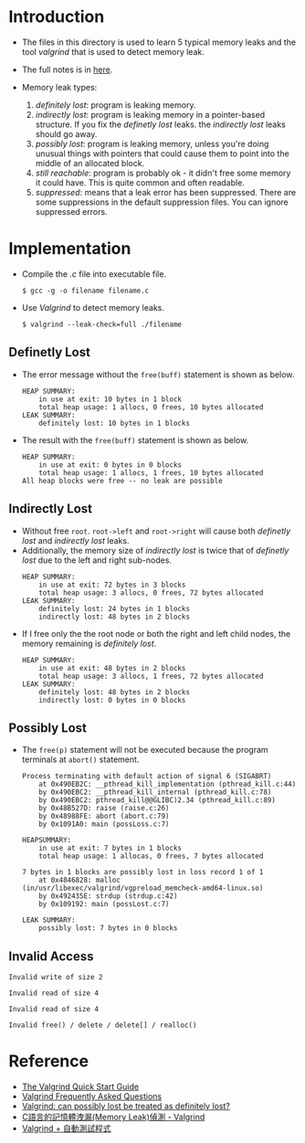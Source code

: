# Introduction
- The files in this directory is used to learn 5 typical memory leaks and the tool *valgrind* that is used to detect memory leak.
- The full notes is in [here](https://hackmd.io/@Cg9G-UQmRMyh-L6Jvkq_Gw/B1XkJaZ51e/https%3A%2F%2Fhackmd.io%2F%40Cg9G-UQmRMyh-L6Jvkq_Gw%2Fmemory_leak_analysis_with_valgrind).

- Memory leak types:
    1. *definitely lost*: program is leaking memory.
    2. *indirectly lost*: program is leaking memory in a pointer-based structure. If you fix the *definetly lost* leaks. the *indirectly lost* leaks should go away.
    3. *possibly lost*: program is leaking memory, unless you're doing unusual things with pointers that could cause them to point into the middle of an allocated block.
    4. *still reachable*: program is probably ok - it didn't free some memory it could have. This is quite common and often readable.
    5. *suppressed*: means that a leak error has been suppressed. There are some suppressions in the default suppression files. You can ignore suppressed errors.

# Implementation
- Compile the *.c* file into executable file.
    ```shell
    $ gcc -g -o filename filename.c
    ```
 - Use *Valgrind* to detect memory leaks.
    ```shell
    $ valgrind --leak-check=full ./filename
    ```
## Definetly Lost
- The error message without the `free(buff)` statement is shown as below.
    ```shell=
    HEAP SUMMARY:
        in use at exit: 10 bytes in 1 block
        total heap usage: 1 allocs, 0 frees, 10 bytes allocated
    LEAK SUMMARY:
        definitely lost: 10 bytes in 1 blocks
    ```
- The result with the `free(buff)` statement is shown as below.
    ```
    HEAP SUMMARY:
        in use at exit: 0 bytes in 0 blocks
        total heap usage: 1 allocs, 1 frees, 10 bytes allocated
    All heap blocks were free -- no leak are possible
    ```
## Indirectly Lost
- Without free `root`. `root->left` and `root->right` will cause both *definetly lost* and *indirectly lost* leaks.
- Additionally, the memory size of *indirectly lost* is twice that of *definetly lost* due to the left and right sub-nodes.
    ```shell=
    HEAP SUMMARY:
        in use at exit: 72 bytes in 3 blocks
        total heap usage: 3 allocs, 0 frees, 72 bytes allocated
    LEAK SUMMARY:
        definitely lost: 24 bytes in 1 blocks
        indirectly lost: 48 bytes in 2 blocks
    ```
- If I free only the the root node or both the right and left child nodes, the memory remaining is *definitely lost*.
    ```shell=
    HEAP SUMMARY:
        in use at exit: 48 bytes in 2 blocks
        total heap usage: 3 allocs, 1 frees, 72 bytes allocated
    LEAK SUMMARY:
        definitely lost: 48 bytes in 2 blocks
        indirectly lost: 0 bytes in 0 blocks
    ```
## Possibly Lost
- The `free(p)` statement will not be executed because the program terminals at `abort()` statement.
    ```shell=
    Process terminating with default action of signal 6 (SIGABRT)
        at 0x490EB2C: __pthread_kill_implementation (pthread_kill.c:44)
        by 0x490EBC2: __pthread_kill_internal (pthread_kill.c:78)
        by 0x490EBC2: pthread_kill@@GLIBC)2.34 (pthread_kill.c:89)
        by 0x48B527D: raise (raise.c:26)
        by 0x48988FE: abort (abort.c:79)
        by 0x1091A0: main (possLoss.c:7)
    
    HEAPSUMMARY:
        in use at exit: 7 bytes in 1 blocks
        total heap usage: 1 allocas, 0 frees, 7 bytes allocated
    
    7 bytes in 1 blocks are possibly lost in loss record 1 of 1
        at 0x4846828: malloc (in/usr/libexec/valgrind/vgpreload_memcheck-amd64-linux.so)
        by 0x492435E: strdup (strdup.c:42)
        by 0x109192: main (possLost.c:7)
    
    LEAK SUMMARY:
        possibly lost: 7 bytes in 0 blocks
    ```
## Invalid Access
```shell=
Invalid write of size 2

Invalid read of size 4

Invalid read of size 4

Invalid free() / delete / delete[] / realloc()
```
# Reference
- [The Valgrind Quick Start Guide](https://valgrind.org/docs/manual/quick-start.html)
- [Valgrind Frequently Asked Questions](https://valgrind.org/docs/manual/faq.html#faq.deflost)
- [Valgrind: can possibly lost be treated as definitely lost?](https://stackoverflow.com/questions/3537713/valgrind-can-possibly-lost-be-treated-as-definitely-lost)
- [C語言的記憶體洩漏(Memory Leak)偵測 - Valgrind](http://blog.yslin.tw/2014/03/c-valgrind.html)
- [Valgrind + 自動測試程式](https://hackmd.io/@sysprog/linux2023-lab0/%2F%40sysprog%2Flinux2023-lab0-b)

